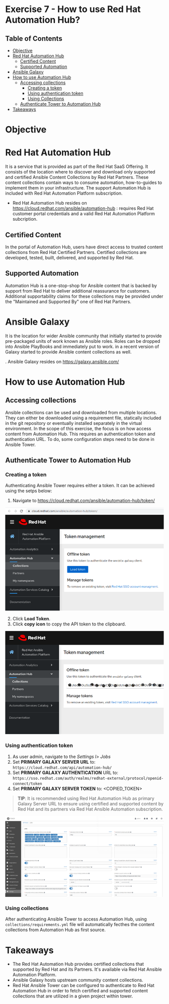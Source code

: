 # Exercise 7 - How to use Red Hat Automation Hub?

## Table of Contents
- [Objective](#objective)
- [Red Hat Automation Hub](#red-hat-automation-hub)
    - [Certified Content](#certified-content)
    - [Supported Automation](#supported-automation)
- [Ansible Galaxy](#ansible-galaxy)
- [How to use Automation Hub](#how-to-use-automation-hub)
    - [Accessing collections](#accessing-collections)
       - [Creating a token](#creating-a-token)
       - [Using authentication token](#using-authentication-token)
       - [Using Collections](#using-collections)
    - [Authenticate Tower to Automation Hub](#authenticate-tower-to-automation-hub)
- [Takeaways](#takeaways)


# Objective

# Red Hat Automation Hub
  It is a service that is provided as part of the Red Hat SaaS Offering. It consists of the location where to discover and download only supported and certified Ansible Content Collections by Red Hat Partners. These content collections contain ways to consume automation, how-to-guides to implement them in your infrastructure. The support Automation Hub is included with Red Hat Automation Platform subscription.

- Red Hat Automation Hub resides on https://cloud.redhat.com/ansible/automation-hub : requires Red Hat customer portal credentials and a valid Red Hat Automation Platform subcription.

## Certified Content
   In the portal of Automation Hub, users have direct access to trusted content collections from Red Hat Certified Partners.  Certified collections are developed, tested, built, delivered, and supported by Red Hat.

## Supported Automation
  Automation Hub is a one-stop-shop for Ansible content that is backed by support from Red Hat to deliver additional reassurance for customers. Additional supportability claims for these collections may be provided under the "Maintained and Supported By" one of Red Hat Partners.

# Ansible Galaxy
  It is the location for wider Ansible community that initially started to provide pre-packaged units of work known as Ansible roles. Roles can be dropped into Ansible PlayBooks and immediately put to work. in a recent version of Galaxy started to provide Ansible content collections as well.

. Ansible Galaxy resides on https://galaxy.ansible.com/

# How to use Automation Hub

## Accessing collections
Ansible collections can be used and downloaded from multiple locations. They can either be downloaded using a requirement file, statically included in the git repository or eventually installed separately in the virtual environment.
In the scope of this exercise, the focus is on how access content from Automation Hub. This requires an authentication token and authentication URL. To do, some configuration steps need to be done in Ansible Tower.

## Authenticate Tower to Automation Hub

### Creating a token
Authenticating Ansible Tower requires either a token. It can be achieved using the setps below:
  1. Navigate to https://cloud.redhat.com/ansible/automation-hub/token/
  
  
   ![Load token|845x550,20%](screenshots/create-token.png)
    
  
  2. Click **Load Token**.
  3. Click **copy icon** to copy the API token to the clipboard.
  
   ![Copy token|845x550,20%](screenshots/copy-token.png)
    
### Using authentication token
    
 1. As user admin, navigate to the *Settings l> Jobs*
 2. Set **PRIMARY GALAXY SERVER URL** to: `https://cloud.redhat.com/api/automation-hub/`
 3. Set **PRIMARY GALAXY AUTHENTICATION** URL to: `https://sso.redhat.com/auth/realms/redhat-external/protocol/openid-connect/token`
 4. Set **PRIMARY GALAXY SERVER TOKEN** to: <COPIED_TOKEN> 
    
> **TIP**: It is recommended using Red Hat Automation Hub as primary Galaxy Server URL to ensure using certified and supported
> content by Red Hat and its partners via Red Hat Ansible Automation subscription.


![test image size](screenshots/token.png)


### Using collections

After authenticating Ansible Tower to access Automation Hub, using `collections/requirements.yml` file will automatically fecthes the content collections from Automation Hub as first source.


# Takeaways

- The Red Hat Automation Hub provides certified collections that supported by Red Hat and its Partners. It's available via Red Hat Ansible Automation Platform.
- Ansible Galaxy hosts upstream community content collections.
- Red Hat Ansible Tower can be configured to authenticate to Red Hat Automation Hub in order to fetch certified and supported content collections that are utilized in a given project within tower.
